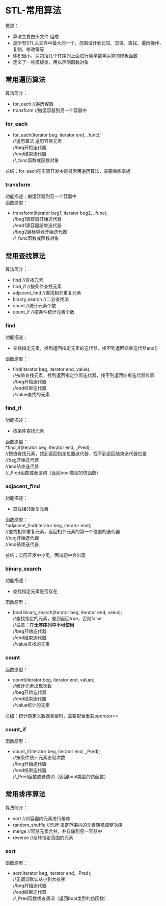 # STL-常用算法
概述：  
 * 算法主要由头文件<algorithm> <functional> <numeric>组成  
 * <algorithm>是所有STL头文件中最大的一个，范围设计到比较、交换、查找、遍历操作、复制、修改等等  
 * <numeric>体积很小，只包括几个在序列上面进行简单数学运算的模板函数  
 * <functional>定义了一些模板类，用以声明函数对象  
  
## 常用遍历算法
算法简介：  
 * for_each //遍历容器  
 * transform //搬运容器到另一个容器中  
  
### for_each
 * for_each(iterator beg, iterator end, _func);  
 //遍历算法 遍历容器元素  
 //beg开始迭代器  
 //end结束迭代器  
 //_func函数或函数对象  
  
总结：for_each在实际开发中是最常用遍历算法，需要熟练掌握  
  
### transform
功能描述：搬运容器到另一个容器中  
函数原型：  
 * transform(iterator beg1, iterator beg2, _func);  
 //beg1源容器开始迭代器  
 //end1源容器结束迭代器  
 //beg2目标容器开始迭代器  
 //_func函数或函数对象  
  
## 常用查找算法
算法简介：  
 * find //查找元素  
 * find_if //按条件查找元素  
 * adjacent_find //查找相邻重复元素  
 * binary_search //二分查找法  
 * count //统计元素个数  
 * count_if //按条件统计元素个数  
  
### find
功能描述：  
 * 查找指定元素，找到返回指定元素的迭代器，找不到返回结束迭代器end()  
  
函数原型：  
 * find(iterator beg, iterator end, value);  
 //按值查找元素，找到返回指定位置迭代器，找不到返回结束迭代器位置  
 //beg开始迭代器  
 //end结束迭代器  
 //value查找的元素  
  
### find_if
功能描述：  
 * 按条件查找元素  
  
函数原型：  
 *find_if(iterator beg, iterator end, _Pred);  
 //按值查找元素，找到返回指定位置迭代器，找不到返回结束迭代器位置  
 //beg开始迭代器  
 //end结束迭代器  
 //_Pred函数或者谓词（返回bool类型的仿函数）  
  
### adjacent_find
功能描述：  
 * 查找相邻重复元素  
  
函数原型：  
 *adjacent_find(iterator beg, iterator end);  
 //查找相邻重复元素，返回相邻元素的第一个位置的迭代器  
 //beg开始迭代器  
 //end结束迭代器  
  
总结：实际开发中少见，面试题中会出现  
  
### binary_search
功能描述：  
 * 查找指定元素是否存在  
  
函数原型：  
 * bool binary_search(iterator beg, iterator end, value);  
 //查找指定的元素，查到返回true，否则false  
 //注意：在**无序序列中不可使用**  
 //beg开始迭代器  
 //end结束迭代器  
 //value查找的元素  
  
### count
函数原型：  
 * count(iterator beg, iterator end, value);  
 //统计元素出现次数  
 //beg开始迭代器  
 //end结束迭代器  
 //value统计的元素  
  
总结：统计自定义数据类型时，需要配合重载operator==  
  
### count_if
函数原型：  
 * count_if(iterator beg, iterator end, _Pred);  
 //按条件统计元素出现次数  
 //beg开始迭代器  
 //end结束迭代器  
 //_Pred函数或者谓词（返回bool类型的仿函数）  
  
## 常用排序算法
算法简介：  
 * sort //对容器内元素进行排序  
 * random_shuffle //洗牌 指定范围内的元素随机调整次序  
 * merge //容器元素合并，并存储到另一容器中  
 * reverse //反转指定范围的元素  
  
### sort
函数原型：  
 * sort(iterator beg, iterator end, _Pred);  
 //无谓词默认从小到大排序  
 //beg开始迭代器  
 //end结束迭代器  
 //_Pred函数或者谓词（返回bool类型的仿函数）  
  
